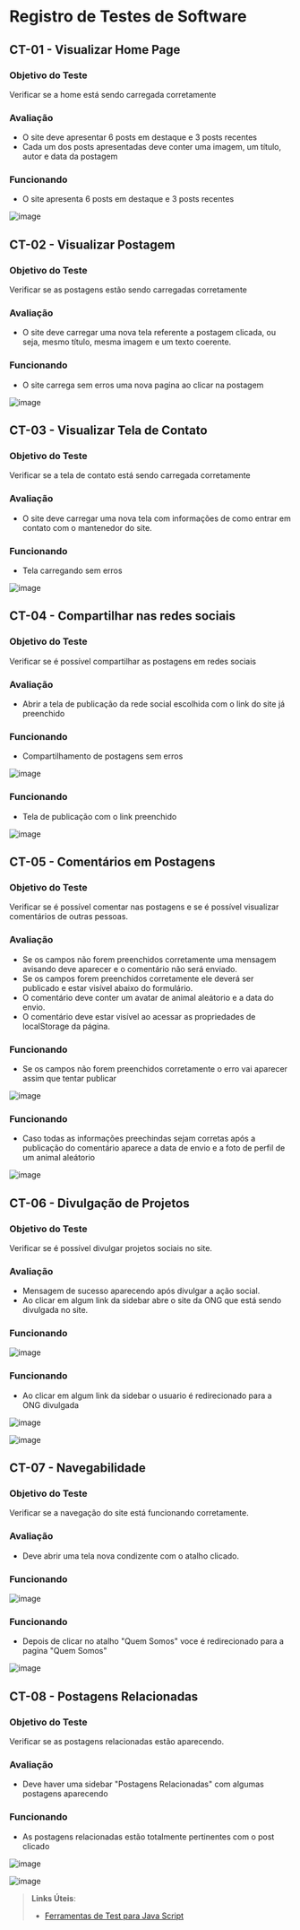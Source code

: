 # Registro de Testes de Software

## CT-01 - Visualizar Home Page

### Objetivo do Teste
Verificar se a home está sendo carregada corretamente

### Avaliação
- O site deve apresentar 6 posts em destaque e 3 posts recentes
- Cada um dos posts apresentadas deve conter uma imagem, um título, autor e data da postagem

### Funcionando 
- O site apresenta 6 posts em destaque e 3 posts recentes

![image](https://user-images.githubusercontent.com/90425477/206814018-1f0989e0-af84-4931-b02d-c01812296a28.png)

## CT-02 - Visualizar Postagem

### Objetivo do Teste
Verificar se as postagens estão sendo carregadas corretamente

### Avaliação
- O site deve carregar uma nova tela referente a postagem clicada, ou seja, mesmo título, mesma imagem e um texto coerente.

### Funcionando 
- O site carrega sem erros uma nova pagina ao clicar na postagem


![image](https://user-images.githubusercontent.com/90425477/206814110-ea0e5694-49cb-4de4-8de7-612696cb2ff3.png)


## CT-03 - Visualizar Tela de Contato

### Objetivo do Teste
Verificar se a tela de contato está sendo carregada corretamente

### Avaliação
- O site deve carregar uma nova tela com informações de como entrar em contato com o mantenedor do site.


### Funcionando 
- Tela carregando sem erros

![image](https://user-images.githubusercontent.com/90425477/206814186-5935dfab-28b3-4f7d-ab3f-b7f95bdc59b0.png)


## CT-04 - Compartilhar nas redes sociais

### Objetivo do Teste
Verificar se é possível compartilhar as postagens em redes sociais

### Avaliação
- Abrir a tela de publicação da rede social escolhida com o link do site já preenchido

### Funcionando
- Compartilhamento de postagens sem erros

![image](https://user-images.githubusercontent.com/90425477/206817967-5cee8f69-3b59-4bf9-8858-c25a667a7c50.png)

### Funcionando 
- Tela de publicação com o link preenchido

![image](https://user-images.githubusercontent.com/90425477/206814439-bbf49dc6-2db4-4a3f-830b-f11a506cbbe4.png)



## CT-05 - Comentários em Postagens

### Objetivo do Teste
Verificar se é possível comentar nas postagens e se é possível visualizar comentários de outras pessoas.

### Avaliação
- Se os campos não forem preenchidos corretamente uma mensagem avisando deve aparecer e o comentário não será enviado.
- Se os campos forem preenchidos corretamente ele deverá ser publicado e estar visível abaixo do formulário.
- O comentário deve conter um avatar de animal aleátorio e a data do envio.
- O comentário deve estar visível ao acessar as propriedades de localStorage da página.


### Funcionando  
- Se os campos não forem preenchidos corretamente o erro vai aparecer assim que tentar publicar

![image](https://user-images.githubusercontent.com/90425477/206814615-ce52e759-0878-4a04-b706-6a510236c743.png)

### Funcionando 
- Caso todas as informações preechindas sejam corretas após a publicação do comentário aparece a data de envio e a foto de perfil de um animal aleátorio

![image](https://user-images.githubusercontent.com/90425477/206814671-509ef48e-27da-40b0-b467-73fa3075c223.png)



## CT-06 - Divulgação de Projetos

### Objetivo do Teste
Verificar se é possível divulgar projetos sociais no site.

### Avaliação
- Mensagem de sucesso aparecendo após divulgar a ação social.
- Ao clicar em algum link da sidebar abre o site da ONG que está sendo divulgada no site.

### Funcionando 

![image](https://user-images.githubusercontent.com/90425477/206814832-a40fbc22-972e-4ef7-b08f-abcd9739af88.png)

### Funcionando  
- Ao clicar em algum link da sidebar o usuario é redirecionado para a ONG divulgada

![image](https://user-images.githubusercontent.com/90425477/206814862-161c4e85-e073-4414-8198-c1c34f9efe13.png)


![image](https://user-images.githubusercontent.com/90425477/206814897-1d61d6e3-ec52-42e4-ae13-1123f3db89f9.png)


## CT-07 - Navegabilidade

### Objetivo do Teste
Verificar se a navegação do site está funcionando corretamente.

### Avaliação
- Deve abrir uma tela nova condizente com o atalho clicado.

### Funcionando  


![image](https://user-images.githubusercontent.com/90425477/206814967-0d9a2280-5b68-4afe-b5c5-9e3dcf0c258b.png)

### Funcionando 
- Depois de clicar no atalho "Quem Somos" voce é redirecionado para a pagina "Quem Somos"

![image](https://user-images.githubusercontent.com/90425477/206815001-65807934-ecfe-40f0-98ea-718f2c6ec00d.png)



## CT-08 - Postagens Relacionadas

### Objetivo do Teste
Verificar se as postagens relacionadas estão aparecendo.

### Avaliação
- Deve haver uma sidebar "Postagens Relacionadas" com algumas postagens aparecendo


### Funcionando   
- As postagens relacionadas estão totalmente pertinentes com o post clicado

![image](https://user-images.githubusercontent.com/90425477/206815378-f42a7148-a982-45ba-9bab-4d0bfb2be76e.png)

![image](https://user-images.githubusercontent.com/90425477/206818284-06e272ad-b775-4fd7-96e6-f345a972f3e5.png)



> **Links Úteis**:
> - [Ferramentas de Test para Java Script](https://geekflare.com/javascript-unit-testing/)
